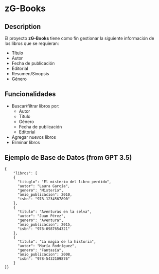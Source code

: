 # zG-Books

## Description

El proyecto **zG-Books** tiene como fin gestionar la siguiente información de los libros que se requieran:

- Título
- Autor
- Fecha de publicación
- Editorial
- Resumen/Sinopsis
- Género

## Funcionalidades

- Buscar/filtrar libros por:
  - Autor
  - Titulo
  - Género
  - Fecha de publicación
  - Editorial
- Agregar nuevos libros
- Eliminar libros


## Ejemplo de Base de Datos (from GPT 3.5)
    {
        "libros": [
        {
          "tituglo": "El misterio del libro perdido",
          "autor": "Laura García",
          "genero": "Misterio",
          "anio_publicacion": 2010,
          "isbn": "978-1234567890"
        },
        {
          "titulo": "Aventuras en la selva",
          "autor": "Juan Pérez",
          "genero": "Aventura",
          "anio_publicacion": 2015,
          "isbn": "978-0987654321"
        },
        {
          "titulo": "La magia de la historia",
          "autor": "María Rodríguez",
          "genero": "Fantasía",
          "anio_publicacion": 2008,
          "isbn": "978-5432109876"
        }
    ]}
